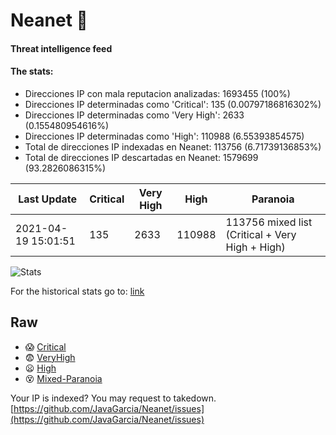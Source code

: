 # Neanet :hocho:
#### Threat intelligence feed
#### The stats:

- Direcciones IP con mala reputacion analizadas: 1693455 (100%)
- Direcciones IP determinadas como 'Critical':  135 (0.00797186816302%)
- Direcciones IP determinadas como 'Very High':  2633 (0.155480954616%)
- Direcciones IP determinadas como 'High':  110988 (6.55393854575)
- Total de direcciones IP indexadas en Neanet:  113756 (6.71739136853%)
- Total de direcciones IP descartadas en Neanet:  1579699 (93.2826086315%)

| Last Update | Critical | Very High | High | Paranoia |
| --- | --- | --- | --- | --- |
| 2021-04-19 15:01:51 | 135 | 2633 | 110988 | 113756 mixed list (Critical + Very High + High)|

![Stats](https://docs.google.com/spreadsheets/d/e/2PACX-1vSnaNMIXVabIpDJjufMlzH7poXnshF3mgd8Is1g9ytUEzVsP5my4Trn8f-xkoLLQ38xpL3HtmUexLo6/pubchart?oid=501124687&format=image)

For the historical stats go to: [link](/stats.csv)
## Raw
- :scream: [Critical](https://raw.githubusercontent.com/JavaGarcia/Neanet/master/blacklists/neanet_critical.txt)
- :fearful: [VeryHigh](https://raw.githubusercontent.com/JavaGarcia/Neanet/master/blacklists/neanet_veryHigh.txtt)
- :frowning: [High](https://raw.githubusercontent.com/JavaGarcia/Neanet/master/blacklists/neanet_high.txt)
- :dizzy_face: [Mixed-Paranoia](https://raw.githubusercontent.com/JavaGarcia/Neanet/master/blacklists/neanet_all.txt)


Your IP is indexed? You may request to takedown. [https://github.com/JavaGarcia/Neanet/issues](https://github.com/JavaGarcia/Neanet/issues)












































































































































































































































































































































































































































































































































































































































































































































































































































































































































































































































































































































































































































































































































































































































































































































































































































































































































































































































































































































































































































































































































































































































































































































































































































































































































































































































































































































































































































































































































































































































































































































































































































































































































































































































































































































































































































































































































































































































































































































































































































































































































































































































































































































































































































































































































































































































































































































































































































































































































































































































































































































































































































































































































































































































































































































































































































































































































































































































































































































